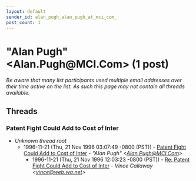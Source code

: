 ```yaml
---
layout: default
sender_id: alan_pugh_alan_pugh_at_mci_com_
post_count: 1
---
```


# "Alan Pugh" <Alan.Pugh<span>@</span>MCI.Com> (1 post)

_Be aware that many list participants used multiple email addresses over their time active on the list. As such this page may not contain all threads available._

## Threads

### Patent Fight Could Add to Cost of Inter
+ _Unknown thread root_
  + 1996-11-21 (Thu, 21 Nov 1996 03:07:49 -0800 (PST)) - [Patent Fight Could Add to Cost of Inter](/archive/1996/11/feda93138673d43ab88f0d9e399feb528e44268bc668519b494cbb127220c55c) - _"Alan Pugh" \<Alan.Pugh@MCI.Com\>_
    + 1996-11-21 (Thu, 21 Nov 1996 12:03:23 -0800 (PST)) - [Re: Patent Fight Could Add to Cost of Inter](/archive/1996/11/66c6c035c4277179d7b89fd4a300410d8f33cda3041c85815b79e5b67247f0c6) - _Vince Callaway \<vince@web.wa.net\>_

